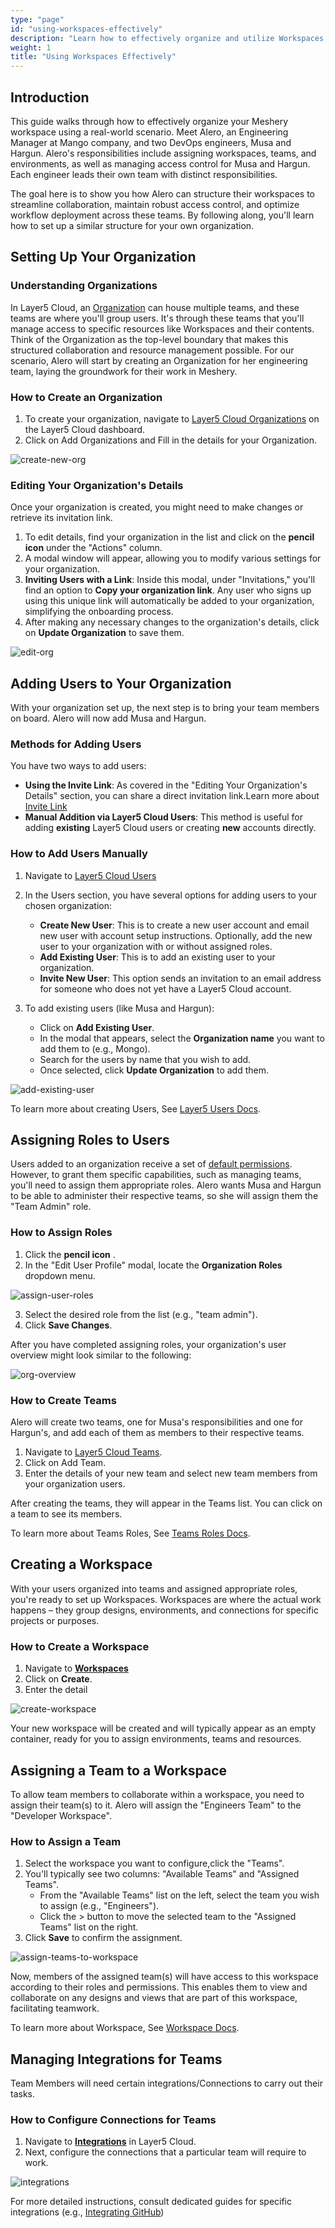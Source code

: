 ```yaml
---
type: "page"
id: "using-workspaces-effectively"
description: "Learn how to effectively organize and utilize Workspaces in Meshery by setting up Organizations, Teams, and managing access for streamlined collaboration and deployment."
weight: 1
title: "Using Workspaces Effectively"
---
```


## Introduction

This guide walks through how to effectively organize your Meshery workspace using a real-world scenario. 
Meet Alero, an Engineering Manager at Mango company, and two DevOps engineers, Musa and Hargun. Alero's responsibilities include assigning workspaces, teams, and environments, as well as managing access control for Musa and Hargun. Each engineer leads their own team with distinct responsibilities.

The goal here is to show you how Alero can structure their workspaces to streamline collaboration, maintain robust access control, and optimize workflow deployment across these teams. By following along, you'll learn how to set up a similar structure for your own organization.

## Setting Up Your Organization

### Understanding Organizations
In Layer5 Cloud, an [Organization](https://docs.layer5.io/cloud/identity/organizations/) can house multiple teams, and these teams are where you'll group users. It's through these teams that you'll manage access to specific resources like Workspaces and their contents. Think of the Organization as the top-level boundary that makes this structured collaboration and resource management possible. For our scenario, Alero will start by creating an Organization for her engineering team, laying the groundwork for their work in Meshery.

### How to Create an Organization
1. To create your organization, navigate to [Layer5 Cloud Organizations](https://cloud.layer5.io/identity/organizations) on the Layer5 Cloud dashboard.
2. Click on Add Organizations and Fill in the details for your Organization.

![create-new-org](create-new-org.png)

### Editing Your Organization's Details

Once your organization is created, you might need to make changes or retrieve its invitation link.

1.  To edit details, find your organization in the list and click on the **pencil icon** under the "Actions" column.
2.  A modal window will appear, allowing you to modify various settings for your organization.
3.  **Inviting Users with a Link**: Inside this modal, under "Invitations," you'll find an option to **Copy your organization link**. Any user who signs up using this unique link will automatically be added to your organization, simplifying the onboarding process.
4.  After making any necessary changes to the organization's details, click on **Update Organization** to save them.

![edit-org](edit-org.png)

## Adding Users to Your Organization

With your organization set up, the next step is to bring your team members on board. Alero will now add Musa and Hargun.

### Methods for Adding Users
You have two ways to add users:
-   **Using the Invite Link**: As covered in the "Editing Your Organization's Details" section, you can share a direct invitation link.Learn more about [Invite Link](https://docs.layer5.io/cloud/identity/organizations/org-management/)
-   **Manual Addition via Layer5 Cloud Users**: This method is useful for adding **existing** Layer5 Cloud users or creating **new** accounts directly.

### How to Add Users Manually
1.  Navigate to [Layer5 Cloud Users](https://cloud.layer5.io/identity/users)
2.  In the Users section, you have several options for adding users to your chosen organization:

    -   **Create New User**: This is to create a new user account and email new user with account setup instructions. Optionally, add the new user to your organization with or without assigned roles.
    -   **Add Existing User**: This is to add an existing user to your organization.
    -   **Invite New User**: This option sends an invitation to an email address for someone who does not yet have a Layer5 Cloud account.

3.  To add existing users (like Musa and Hargun):
    -   Click on **Add Existing User**.
    -   In the modal that appears, select the **Organization name** you want to add them to (e.g., Mongo).
    -   Search for the users by name that you wish to add.
    -   Once selected, click **Update Organization** to add them.

![add-existing-user](add-existing-user.png)

To learn more about creating Users, See [Layer5 Users Docs](https://docs.layer5.io/cloud/identity/users/).

## Assigning Roles to Users

Users added to an organization receive a set of [default permissions](https://docs.layer5.io/cloud/identity/users/default-permissions/). However, to grant them specific capabilities, such as managing teams, you'll need to assign them appropriate roles. Alero wants Musa and Hargun to be able to administer their respective teams, so she will assign them the "Team Admin" role.

### How to Assign Roles
1.  Click the **pencil icon** .
2.  In the "Edit User Profile" modal, locate the **Organization Roles** dropdown menu.

![assign-user-roles](assign-user-roles.png)

3.  Select the desired role from the list (e.g., "team admin").
4.  Click **Save Changes**.

After you have completed assigning roles, your organization's user overview might look similar to the following:

![org-overview](org-overview.png)

### How to Create Teams

Alero will create two teams, one for Musa's responsibilities and one for Hargun's, and add each of them as members to their respective teams.

1. Navigate to [Layer5 Cloud Teams](https://cloud.layer5.io/identity/teams).
2. Click on Add Team.
3. Enter the details of your new team and select new team members from your organization users.

After creating the teams, they will appear in the Teams list. You can click on a team to see its members.

To learn more about Teams Roles, See [Teams Roles Docs](https://docs.layer5.io/cloud/security/roles/team-roles/).

## Creating a Workspace

With your users organized into teams and assigned appropriate roles, you're ready to set up Workspaces. Workspaces are where the actual work happens – they group designs, environments, and connections for specific projects or purposes.

### How to Create a Workspace
1.  Navigate to [**Workspaces**](https://cloud.layer5.io/spaces/workspaces)
2.  Click on **Create**.
3.  Enter the detail

![create-workspace](create-workspace-2.png)

Your new workspace will be created and will typically appear as an empty container, ready for you to assign environments, teams and resources.

## Assigning a Team to a Workspace

To allow team members to collaborate within a workspace, you need to assign their team(s) to it. Alero will assign the "Engineers Team" to the "Developer Workspace".

### How to Assign a Team
1.  Select the workspace you want to configure,click the "Teams".
2.  You'll typically see two columns: "Available Teams" and "Assigned Teams".
    - From the "Available Teams" list on the left, select the team you wish to assign (e.g., "Engineers").
    - Click the > button to move the selected team to the "Assigned Teams" list on the right.
4.  Click **Save** to confirm the assignment.

![assign-teams-to-workspace](assign-teams-to-workspace.png)

Now, members of the assigned team(s) will have access to this workspace according to their roles and permissions. This enables them to view and collaborate on any designs and views that are part of this workspace, facilitating teamwork.

To learn more about Workspace, See [Workspace Docs](https://docs.layer5.io/cloud/spaces/workspaces/).

## Managing Integrations for Teams

Team Members will need certain integrations/Connections to carry out their tasks.

### How to Configure Connections for Teams
1.  Navigate to [**Integrations**](https://cloud.layer5.io/spaces/integrations) in Layer5 Cloud.
2.  Next, configure the connections that a particular team will require to work.

![integrations](integrations.png)

For more detailed instructions, consult dedicated guides for specific integrations (e.g., [Integrating GitHub](https://docs.layer5.io/cloud/getting-started/github-integration/))
